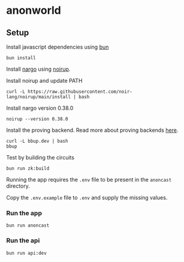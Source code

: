 # anonworld

## Setup

Install javascript dependencies using [bun](https://bun.sh/)

```
bun install
```

Install [nargo](https://github.com/noir-lang/nargo) using [noirup](https://github.com/noir-lang/noirup).

Install noirup and update PATH

```
curl -L https://raw.githubusercontent.com/noir-lang/noirup/main/install | bash
```

Install nargo version 0.38.0

```
noirup --version 0.38.0
```

Install the proving backend. Read more about proving backends [here](https://noir-lang.org/docs/getting_started/quick_start#proving-backend).

```
curl -L bbup.dev | bash
bbup
```

Test by building the circuits

```
bun run zk:build
```

Running the app requires the `.env` file to be present in the `anoncast` directory.

Copy the `.env.example` file to `.env` and supply the missing values.

### Run the app

```
bun run anoncast
```

### Run the api

```
bun run api:dev
```

